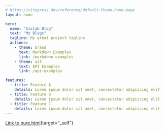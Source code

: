 ```yaml
---
# https://vitepress.dev/reference/default-theme-home-page
layout: home

hero:
  name: "Sixlab Blog"
  text: "My Blogs"
  tagline: My great project tagline
  actions:
    - theme: brand
      text: Markdown Examples
      link: /markdown-examples
    - theme: alt
      text: API Examples
      link: /api-examples

features:
  - title: Feature A
    details: Lorem ipsum dolor sit amet, consectetur adipiscing elit
  - title: Feature B
    details: Lorem ipsum dolor sit amet, consectetur adipiscing elit
  - title: Feature C
    details: Lorem ipsum dolor sit amet, consectetur adipiscing elit
---
```


[Link to pure.html](/pure.html){target="_self"}